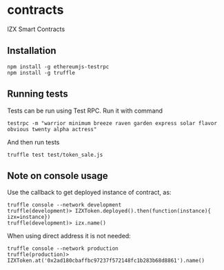 # contracts
IZX Smart Contracts

## Installation

```
npm install -g ethereumjs-testrpc
npm install -g truffle
```

## Running tests

Tests can be run using Test RPC. Run it with command

```
testrpc -m "warrior minimum breeze raven garden express solar flavor obvious twenty alpha actress"
```

And then run tests

```
truffle test test/token_sale.js
```

## Note on console usage

Use the callback to get deployed instance of contract, as:
```
truffle console --network development
truffle(development)> IZXToken.deployed().then(function(instance){ izx=instance})
truffle(development)> izx.name()
```

When using direct address it is not needed:
```
truffle console --network production
truffle(production)> IZXToken.at('0x2ad180cbaffbc97237f572148fc1b283b68d8861').name()
```